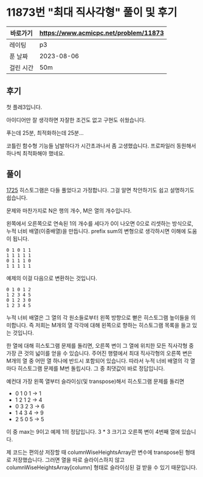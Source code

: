 # 11873번 "최대 직사각형" 풀이 및 후기

| 바로가기  | <https://www.acmicpc.net/problem/11873> |
|-------|-----------------------------------------|
| 레이팅   | p3                                      |
| 푼 날짜  | 2023-08-06                              |
| 걸린 시간 | 50m                                     |

## 후기

첫 플레3입니다.

아이디어만 잘 생각하면 자잘한 조건도 없고 구현도 쉬웠습니다.

푸는데 25분,
최적화하는데 25분...

코틀린 함수형 기능들 남발하다가 시간초과나서 좀 고생했습니다.
프로파일러 동원해서 하나씩 최적화해야 했네요.

## 풀이

[1725](../1725) 히스토그램은 다들 풀었다고 가정합니다.
그걸 알면 착안하기도 쉽고 설명하기도 쉽습니다.

문제와 마찬가지로 N은 행의 개수, M은 열의 개수입니다.

왼쪽에서 오른쪽으로 연속된 1의 개수를 세다가 0이 나오면 0으로 리셋하는 방식으로, 누적 너비 배열(이중배열)을 만듭니다.
prefix sum의 변형으로 생각하시면 이해에 도움이 됩니다.

```text
0 1 0 1 1
1 1 1 1 1
0 1 1 1 0
1 1 1 1 1
```

예제의 이걸 다음으로 변환하는 것입니다.

```text
0 1 0 1 2
1 2 3 4 5
0 1 2 3 0
1 2 3 4 5
```

누적 너비 배열은 그 열의 각 원소들로부터 왼쪽 방향으로 뻗은 히스토그램 높이들을 의미합니다.
즉 저희는 M개의 열 각각에 대해 왼쪽으로 향하는 히스토그램 목록을 들고 있는 것입니다.

한 열에 대해 히스토그램 문제를 돌리면, 오른쪽 변이 그 열에 위치한 모든 직사각형 중 가장 큰 것의 넓이를 얻을 수 있습니다.
주어진 행렬에서 최대 직사각형의 오른쪽 변은 M개의 열 중 어떤 열 하나에 반드시 포함되어 있습니다.
따라서 누적 너비 배열의 각 열마다 히스토그램 문제를 M번 돌립시다.
그 중 최댓값이 바로 정답입니다.

예컨대 가장 왼쪽 열부터 슬라이싱(및 transpose)해서 히스토그램 문제를 돌리면

- 0 1 0 1 -> 1
- 1 2 1 2 -> 4
- 0 3 2 3 -> 6
- 1 4 3 4 -> 9
- 2 5 0 5 -> 5

이 중 max는 9이고 예제 1의 정답입니다.
3 * 3 크기고 오른쪽 변이 4번째 열에 있습니다.

제 코드는 편의상 저장할 때 columnWiseHeightsArray란 변수에 transpose된 형태로 저장했습니다.
그러면 열을 따로 슬라이스하지 않고 columnWiseHeightsArray[column] 형태로 슬라이싱된 걸 받을 수 있기 때문입니다.
